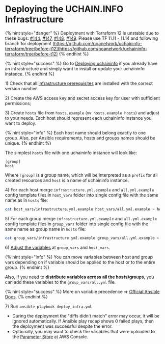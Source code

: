 # Deploying the UCHAIN.INFO Infrastructure

{% hint style="danger" %}
Deployment with Terraform 12 is unstable due to these bugs: [#144](https://github.com/poanetwork/uchaininfo-terraform/issues/144), [#147](https://github.com/poanetwork/uchaininfo-terraform/issues/147), [#148](https://github.com/poanetwork/uchaininfo-terraform/issues/148), [#149](https://github.com/poanetwork/uchaininfo-terraform/issues/149). Please use TF 11.11 - 11.14 and following branch for deployment [https://github.com/poanetwork/uchaininfo-terraform/tree/before-t12](https://github.com/poanetwork/uchaininfo-terraform/tree/before-t12)
{% endhint %}

{% hint style="success" %}
Go to [Deploying uchaininfo](deploying-uchaininfo.md) if you already have an infrastructure and simply want to install or update your uchaininfo instance.
{% endhint %}

1\) Check that all [infrastructure prerequisites](prerequisites.md) are installed with the correct version number.

2\) Create the AWS access key and secret access key for user with sufficient permissions;

3\) Create `hosts` file from `hosts.example`  (`mv hosts.example hosts`) and adjust to your needs. Each host should represent each uchaininfo instance you want to deploy.&#x20;

{% hint style="info" %}
Each host name should belong exactly to one group. Also, per Ansible requirements, hosts and groups names should be unique.
{% endhint %}

The simplest `hosts` file with one uchaininfo instance will look like:

```
[group]
host
```

Where `[group]` is a group name, which will be interpreted as a `prefix` for all created resources and `host` is a name of uchaininfo instance.

4\) For each host merge `infrastructure.yml.example` and `all.yml.example` config template files in `host_vars` folder into single config file with the same name as in `hosts` file:

```bash
cat host_vars/infrastructure.yml.example host_vars/all.yml.example > host_vars/host.yml
```

5\) For each group merge `infrastructure.yml.example` and `all.yml.example` config template files in `group_vars` folder into single config file with the same name as group name in `hosts` file:

```bash
cat group_vars/infrastructure.yml.example group_vars/all.yml.example > group_vars/group.yml
```

6\) [Adjust the variables](variables.md) at `group_vars` and `host_vars`.&#x20;

{% hint style="info" %}
You can move variables between host and group vars depending on if variable should be applied to the host or to the entire group.
{% endhint %}

Also, if you need to **distribute variables across all the hosts/groups**, you can add these variables to the `group_vars/all.yml` file.&#x20;

{% hint style="success" %}
More on variable precedence => [Official Ansible Docs](https://docs.ansible.com/ansible/latest/user\_guide/playbooks\_variables.html#variable-precedence-where-should-i-put-a-variable).
{% endhint %}

7\) Run `ansible-playbook deploy_infra.yml`

* During the deployment the "diffs didn't match" error may occur, it will be ignored automatically. If Ansible play recap shows 0 failed plays, then the deployment was successful despite the error.
* Optionally, you may want to check the variables that were uploaded to the [Parameter Store](https://console.aws.amazon.com/systems-manager/parameters) at AWS Console.
